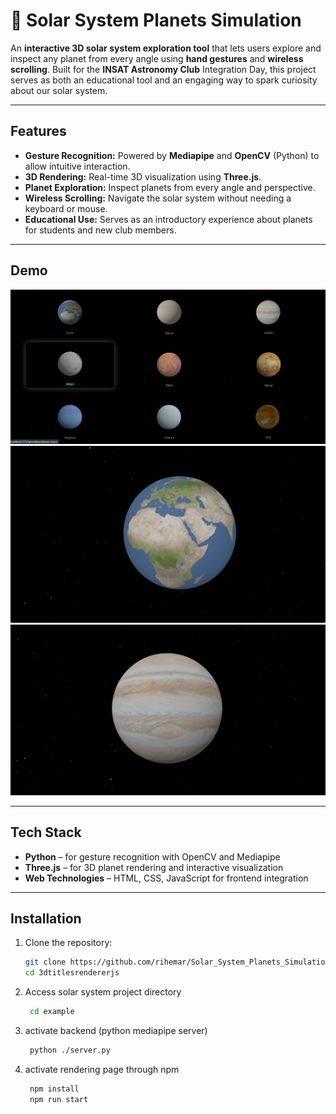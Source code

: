 # 🌌 Solar System Planets Simulation

An **interactive 3D solar system exploration tool** that lets users explore and inspect any planet from every angle using **hand gestures** and **wireless scrolling**. Built for the **INSAT Astronomy Club** Integration Day, this project serves as both an educational tool and an engaging way to spark curiosity about our solar system.

---

## Features

- **Gesture Recognition:** Powered by **Mediapipe** and **OpenCV** (Python) to allow intuitive interaction.
- **3D Rendering:** Real-time 3D visualization using **Three.js**.
- **Planet Exploration:** Inspect planets from every angle and perspective.
- **Wireless Scrolling:** Navigate the solar system without needing a keyboard or mouse.
- **Educational Use:** Serves as an introductory experience about planets for students and new club members.

---

## Demo

![img](images_github/image.png)
![img](images_github/earth.png)
![img](images_github/jupiter.png)


---

## Tech Stack

- **Python** – for gesture recognition with OpenCV and Mediapipe
- **Three.js** – for 3D planet rendering and interactive visualization
- **Web Technologies** – HTML, CSS, JavaScript for frontend integration

---

## Installation

1. Clone the repository:
   ```bash
   git clone https://github.com/rihemar/Solar_System_Planets_Simulation
   cd 3dtitlesrendererjs

2. Access solar system project directory
   ```bash
	cd example

3. activate backend (python mediapipe server)
   ```bash
	python ./server.py

4. activate rendering page through npm
   ```bash
	npm install 
	npm run start
